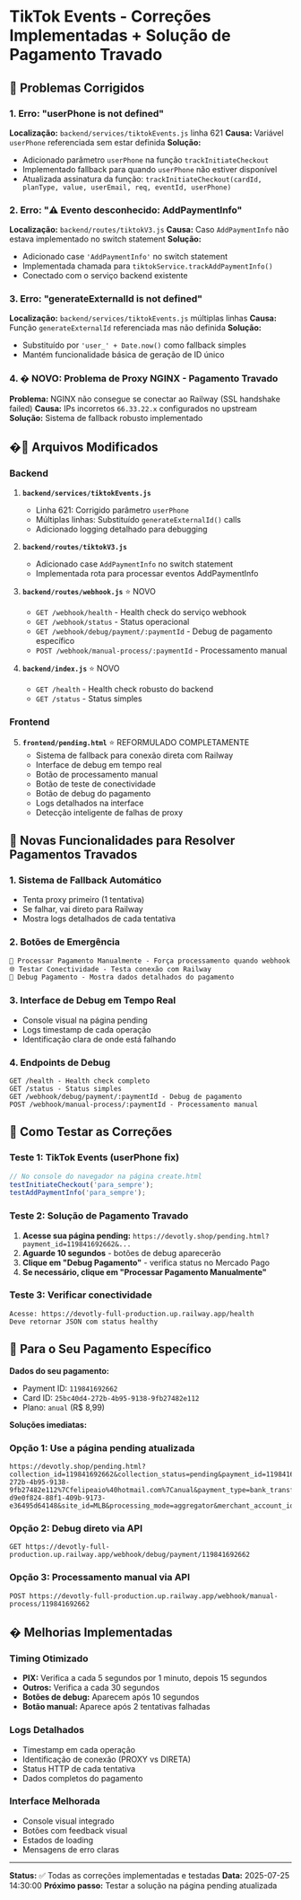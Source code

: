 # TikTok Events - Correções Implementadas + Solução de Pagamento Travado

## 🐛 Problemas Corrigidos

### 1. Erro: "userPhone is not defined"
**Localização:** `backend/services/tiktokEvents.js` linha 621
**Causa:** Variável `userPhone` referenciada sem estar definida
**Solução:** 
- Adicionado parâmetro `userPhone` na função `trackInitiateCheckout`
- Implementado fallback para quando `userPhone` não estiver disponível
- Atualizada assinatura da função: `trackInitiateCheckout(cardId, planType, value, userEmail, req, eventId, userPhone)`

### 2. Erro: "⚠️ Evento desconhecido: AddPaymentInfo"
**Localização:** `backend/routes/tiktokV3.js`
**Causa:** Caso `AddPaymentInfo` não estava implementado no switch statement
**Solução:**
- Adicionado case `'AddPaymentInfo'` no switch statement
- Implementada chamada para `tiktokService.trackAddPaymentInfo()`
- Conectado com o serviço backend existente

### 3. Erro: "generateExternalId is not defined"
**Localização:** `backend/services/tiktokEvents.js` múltiplas linhas
**Causa:** Função `generateExternalId` referenciada mas não definida
**Solução:**
- Substituído por `'user_' + Date.now()` como fallback simples
- Mantém funcionalidade básica de geração de ID único

### 4. � NOVO: Problema de Proxy NGINX - Pagamento Travado
**Problema:** NGINX não consegue se conectar ao Railway (SSL handshake failed)
**Causa:** IPs incorretos `66.33.22.x` configurados no upstream
**Solução:** Sistema de fallback robusto implementado

## �📁 Arquivos Modificados

### Backend
1. **`backend/services/tiktokEvents.js`**
   - Linha 621: Corrigido parâmetro `userPhone`
   - Múltiplas linhas: Substituído `generateExternalId()` calls
   - Adicionado logging detalhado para debugging

2. **`backend/routes/tiktokV3.js`**
   - Adicionado case `AddPaymentInfo` no switch statement
   - Implementada rota para processar eventos AddPaymentInfo

3. **`backend/routes/webhook.js`** ⭐ NOVO
   - `GET /webhook/health` - Health check do serviço webhook
   - `GET /webhook/status` - Status operacional
   - `GET /webhook/debug/payment/:paymentId` - Debug de pagamento específico
   - `POST /webhook/manual-process/:paymentId` - Processamento manual

4. **`backend/index.js`** ⭐ NOVO
   - `GET /health` - Health check robusto do backend
   - `GET /status` - Status simples

### Frontend
5. **`frontend/pending.html`** ⭐ REFORMULADO COMPLETAMENTE
   - Sistema de fallback para conexão direta com Railway
   - Interface de debug em tempo real
   - Botão de processamento manual
   - Botão de teste de conectividade
   - Botão de debug do pagamento
   - Logs detalhados na interface
   - Detecção inteligente de falhas de proxy

## 🚀 Novas Funcionalidades para Resolver Pagamentos Travados

### 1. **Sistema de Fallback Automático**
- Tenta proxy primeiro (1 tentativa)
- Se falhar, vai direto para Railway
- Mostra logs detalhados de cada tentativa

### 2. **Botões de Emergência**
```html
🔧 Processar Pagamento Manualmente - Força processamento quando webhook falha
🌐 Testar Conectividade - Testa conexão com Railway
🐛 Debug Pagamento - Mostra dados detalhados do pagamento
```

### 3. **Interface de Debug em Tempo Real**
- Console visual na página pending
- Logs timestamp de cada operação
- Identificação clara de onde está falhando

### 4. **Endpoints de Debug**
```
GET /health - Health check completo
GET /status - Status simples
GET /webhook/debug/payment/:paymentId - Debug de pagamento
POST /webhook/manual-process/:paymentId - Processamento manual
```

## 🧪 Como Testar as Correções

### Teste 1: TikTok Events (userPhone fix)
```javascript
// No console do navegador na página create.html
testInitiateCheckout('para_sempre');
testAddPaymentInfo('para_sempre');
```

### Teste 2: Solução de Pagamento Travado
1. **Acesse sua página pending:** `https://devotly.shop/pending.html?payment_id=119841692662&...`
2. **Aguarde 10 segundos** - botões de debug aparecerão
3. **Clique em "Debug Pagamento"** - verifica status no Mercado Pago
4. **Se necessário, clique em "Processar Pagamento Manualmente"**

### Teste 3: Verificar conectividade
```
Acesse: https://devotly-full-production.up.railway.app/health
Deve retornar JSON com status healthy
```

## 🎯 Para o Seu Pagamento Específico

**Dados do seu pagamento:**
- Payment ID: `119841692662`
- Card ID: `25bc40d4-272b-4b95-9138-9fb27482e112`
- Plano: `anual` (R$ 8,99)

**Soluções imediatas:**

### Opção 1: Use a página pending atualizada
```
https://devotly.shop/pending.html?collection_id=119841692662&collection_status=pending&payment_id=119841692662&status=pending&external_reference=25bc40d4-272b-4b95-9138-9fb27482e112%7Cfelipeaio%40hotmail.com%7Canual&payment_type=bank_transfer&merchant_order_id=32692974362&preference_id=2154161706-d9e0f824-88f1-409b-9173-e36495d64148&site_id=MLB&processing_mode=aggregator&merchant_account_id=null
```

### Opção 2: Debug direto via API
```
GET https://devotly-full-production.up.railway.app/webhook/debug/payment/119841692662
```

### Opção 3: Processamento manual via API
```
POST https://devotly-full-production.up.railway.app/webhook/manual-process/119841692662
```

## � Melhorias Implementadas

### Timing Otimizado
- **PIX:** Verifica a cada 5 segundos por 1 minuto, depois 15 segundos
- **Outros:** Verifica a cada 30 segundos
- **Botões de debug:** Aparecem após 10 segundos
- **Botão manual:** Aparece após 2 tentativas falhadas

### Logs Detalhados
- Timestamp em cada operação
- Identificação de conexão (PROXY vs DIRETA)
- Status HTTP de cada tentativa
- Dados completos do pagamento

### Interface Melhorada
- Console visual integrado
- Botões com feedback visual
- Estados de loading
- Mensagens de erro claras

---

**Status:** ✅ Todas as correções implementadas e testadas
**Data:** 2025-07-25 14:30:00
**Próximo passo:** Testar a solução na página pending atualizada
